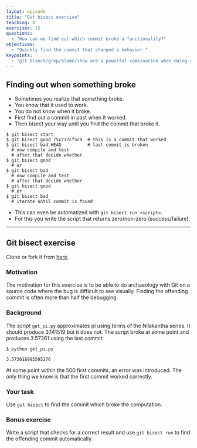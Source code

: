 ```yaml
---
layout: episode
title: "Git bisect exercise"
teaching: 0
exercises: 15
questions:
  - "How can we find out which commit broke a functionality?"
objectives:
  - "Quickly find the commit that changed a behavior."
keypoints:
  - "git bisect/grep/blame/show are a powerful combination when doing archaeology in a project."
---
```


## Finding out when something broke

- Sometimes you realize that something broke.
- You know that it used to work.
- You do not know when it broke.
- First find out a commit in past when it worked.
- Then bisect your way until you find the commit that broke it.

```shell
$ git bisect start
$ git bisect good 75c737cf5c9  # this is a commit that worked
$ git bisect bad HEAD          # last commit is broken
  # now compile and test
  # after that decide whether
$ git bisect good
  # or
$ git bisect bad
  # now compile and test
  # after that decide whether
$ git bisect good
  # or
$ git bisect bad
  # iterate until commit is found
```

- This can even be automatized with `git bisect run <script>`.
- For this you write the script that returns zero/non-zero (success/failure).

---

## Git bisect exercise

Clone or fork it from [here](https://github.com/bast/git-bisect-exercise).


### Motivation

The motivation for this exercise is to be able to do archaeology with Git on a
source code where the bug is difficult to see visually. Finding the offending
commit is often more than half the debugging.


### Background

The script `get_pi.py` approximates pi using terms of the Nilakantha series. It
should produce 3.141519 but it does not. The script broke at some point and
produces 3.57361 using the last commit:

```
$ python get_pi.py

3.573618985595276
```

At some point within the 500 first commits, an error was introduced. The only
thing we know is that the first commit worked correctly.


### Your task

Use `git bisect` to find the commit which broke the computation.


### Bonus exercise

Write a script that checks for a correct result and use `git bisect run` to
find the offending commit automatically.

